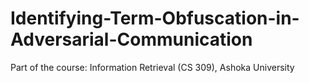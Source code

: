 # Identifying-Term-Obfuscation-in-Adversarial-Communication
Part of the course: Information Retrieval (CS 309), Ashoka University
